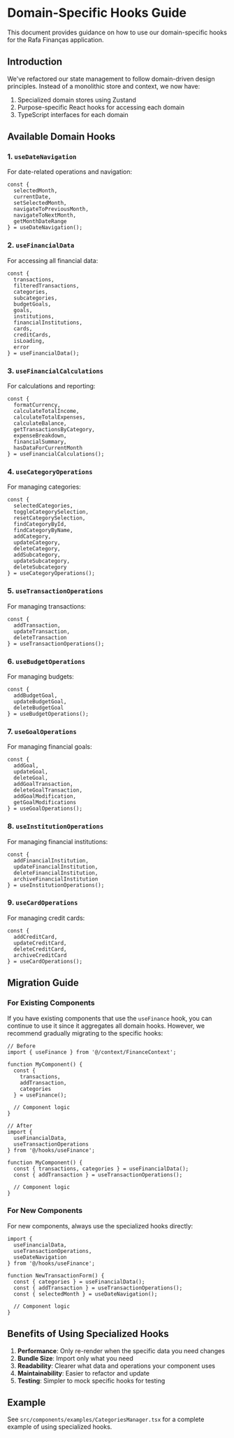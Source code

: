 # Domain-Specific Hooks Guide

This document provides guidance on how to use our domain-specific hooks for the Rafa Finanças application.

## Introduction

We've refactored our state management to follow domain-driven design principles. Instead of a monolithic store and context, we now have:

1. Specialized domain stores using Zustand
2. Purpose-specific React hooks for accessing each domain
3. TypeScript interfaces for each domain

## Available Domain Hooks

### 1. `useDateNavigation`

For date-related operations and navigation:

```tsx
const { 
  selectedMonth,
  currentDate,
  setSelectedMonth,
  navigateToPreviousMonth,
  navigateToNextMonth,
  getMonthDateRange
} = useDateNavigation();
```

### 2. `useFinancialData`

For accessing all financial data:

```tsx
const {
  transactions,
  filteredTransactions,
  categories,
  subcategories,
  budgetGoals,
  goals,
  institutions,
  financialInstitutions,
  cards,
  creditCards,
  isLoading,
  error
} = useFinancialData();
```

### 3. `useFinancialCalculations`

For calculations and reporting:

```tsx
const {
  formatCurrency,
  calculateTotalIncome,
  calculateTotalExpenses,
  calculateBalance,
  getTransactionsByCategory,
  expenseBreakdown,
  financialSummary,
  hasDataForCurrentMonth
} = useFinancialCalculations();
```

### 4. `useCategoryOperations`

For managing categories:

```tsx
const {
  selectedCategories,
  toggleCategorySelection,
  resetCategorySelection,
  findCategoryById,
  findCategoryByName,
  addCategory,
  updateCategory,
  deleteCategory,
  addSubcategory,
  updateSubcategory,
  deleteSubcategory
} = useCategoryOperations();
```

### 5. `useTransactionOperations`

For managing transactions:

```tsx
const {
  addTransaction,
  updateTransaction,
  deleteTransaction
} = useTransactionOperations();
```

### 6. `useBudgetOperations`

For managing budgets:

```tsx
const {
  addBudgetGoal,
  updateBudgetGoal,
  deleteBudgetGoal
} = useBudgetOperations();
```

### 7. `useGoalOperations`

For managing financial goals:

```tsx
const {
  addGoal,
  updateGoal,
  deleteGoal,
  addGoalTransaction,
  deleteGoalTransaction,
  addGoalModification,
  getGoalModifications
} = useGoalOperations();
```

### 8. `useInstitutionOperations`

For managing financial institutions:

```tsx
const {
  addFinancialInstitution,
  updateFinancialInstitution,
  deleteFinancialInstitution,
  archiveFinancialInstitution
} = useInstitutionOperations();
```

### 9. `useCardOperations`

For managing credit cards:

```tsx
const {
  addCreditCard,
  updateCreditCard,
  deleteCreditCard,
  archiveCreditCard
} = useCardOperations();
```

## Migration Guide

### For Existing Components

If you have existing components that use the `useFinance` hook, you can continue to use it since it aggregates all domain hooks. However, we recommend gradually migrating to the specific hooks:

```tsx
// Before
import { useFinance } from '@/context/FinanceContext';

function MyComponent() {
  const { 
    transactions, 
    addTransaction, 
    categories 
  } = useFinance();
  
  // Component logic
}

// After
import { 
  useFinancialData, 
  useTransactionOperations 
} from '@/hooks/useFinance';

function MyComponent() {
  const { transactions, categories } = useFinancialData();
  const { addTransaction } = useTransactionOperations();
  
  // Component logic
}
```

### For New Components

For new components, always use the specialized hooks directly:

```tsx
import { 
  useFinancialData, 
  useTransactionOperations,
  useDateNavigation
} from '@/hooks/useFinance';

function NewTransactionForm() {
  const { categories } = useFinancialData();
  const { addTransaction } = useTransactionOperations();
  const { selectedMonth } = useDateNavigation();
  
  // Component logic
}
```

## Benefits of Using Specialized Hooks

1. **Performance**: Only re-render when the specific data you need changes
2. **Bundle Size**: Import only what you need
3. **Readability**: Clearer what data and operations your component uses
4. **Maintainability**: Easier to refactor and update
5. **Testing**: Simpler to mock specific hooks for testing

## Example

See `src/components/examples/CategoriesManager.tsx` for a complete example of using specialized hooks. 